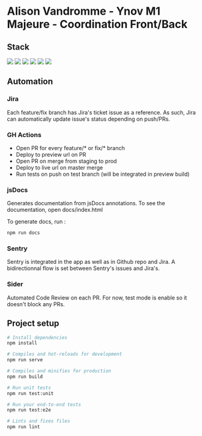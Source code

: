 # Alison Vandromme - Ynov M1 Majeure - Coordination Front/Back

## Stack

<img src="https://img.shields.io/badge/Vue.js-35495E?style=for-the-badge&logo=vuedotjs&logoColor=4FC08D"/> <img src="https://img.shields.io/badge/firebase-ffca28?style=for-the-badge&logo=firebase&logoColor=black"/> <img src="https://img.shields.io/badge/Jest-C21325?style=for-the-badge&logo=jest&logoColor=white" /> <img src="https://img.shields.io/badge/Cypress-17202C?style=for-the-badge&logo=cypress&logoColor=white" /> <img src="https://img.shields.io/badge/Sass-CC6699?style=for-the-badge&logo=sass&logoColor=white"/> <img src="https://img.shields.io/badge/Bootstrap-563D7C?style=for-the-badge&logo=bootstrap&logoColor=white"/>

## Automation

### Jira

Each feature/fix branch has Jira's ticket issue as a reference. 
As such, Jira can automatically update issue's status depending on push/PRs.

### GH Actions

- Open PR for every feature/* or fix/* branch
- Deploy to preview url on PR
- Open PR on merge from staging to prod
- Deploy to live url on master merge
- Run tests on push on test branch (will be integrated in preview build)

### jsDocs

Generates documentation from jsDocs annotations.
To see the documentation, open docs/index.html

To generate docs, run : 

```sh 
npm run docs 
```

### Sentry

Sentry is integrated in the app as well as in Github repo and Jira.
A bidirectionnal flow is set between Sentry's issues and Jira's. 

### Sider

Automated Code Review on each PR.
For now, test mode is enable so it doesn't block any PRs. 

## Project setup

```sh
# Install dependencies
npm install

# Compiles and hot-reloads for development
npm run serve

# Compiles and minifies for production
npm run build

# Run unit tests
npm run test:unit

# Run your end-to-end tests
npm run test:e2e

# Lints and fixes files
npm run lint
```

